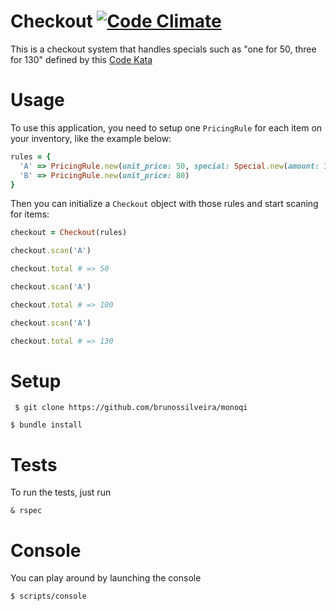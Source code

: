 # Checkout [![Code Climate](https://codeclimate.com/github/brunossilveira/monoqi.png)](https://codeclimate.com/github/brunossilveira/monoqi)

This is a checkout system that handles specials such as "one for 50, three for 130" defined by this [Code Kata](http://codekata.com/kata/kata09-back-to-the-checkout/)

# Usage

To use this application, you need to setup one `PricingRule` for each item on your inventory, like the example below:

```ruby
rules = {
  'A' => PricingRule.new(unit_price: 50, special: Special.new(amount: 3, total_price: 130)),
  'B' => PricingRule.new(unit_price: 80)
}
```

Then you can initialize a `Checkout` object with those rules and start scaning for items:

```ruby
checkout = Checkout(rules)
```

```ruby
checkout.scan('A')
```

```ruby
checkout.total # => 50
```

```ruby
checkout.scan('A')
```

```ruby
checkout.total # => 100
```

```ruby
checkout.scan('A')
```

```ruby
checkout.total # => 130
```

# Setup

` $ git clone https://github.com/brunossilveira/monoqi`

`$ bundle install`

# Tests

To run the tests, just run

` & rspec `

# Console

You can play around by launching the console

`$ scripts/console`
